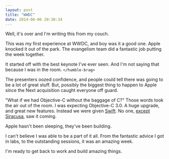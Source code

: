 ```yaml
---
layout: post
title: "WWDC"
date: 2014-06-06 20:30:34
---
```


Well, it's over and I'm writing this from my couch. 

This was my first experience at WWDC, and boy was it a good one.  Apple knocked it out of the park.  The evangelism team did a fantastic job putting the week together.

It started off with the best keynote I've ever seen.  And I'm not saying that because I was in the room. `</humble-brag>`

The presenters oozed confidence, and people could tell there was going to be a lot of great stuff.  But, possibly the biggest thing to happen to Apple since the Next acquisition caught everyone off guard.

"What if we had Objective-C without the baggage of C?"  Those words took the air out of the room.  I was expecting Objective-C 3.0.  A huge upgrade, and great new features.  Instead we were given [Swift][1].  No one, [except Siracusa][2], saw it coming.

Apple hasn't been sleeping, they've been building.

I can't believe I was able to be a part of it all.  From the fantastic advice I got in labs, to the outstanding sessions, it was an amazing week.

I'm ready to get back to work and build amazing things.


[1]: https://developer.apple.com/swift/
[2]: http://arstechnica.com/apple/2010/06/copland-2010-revisited/